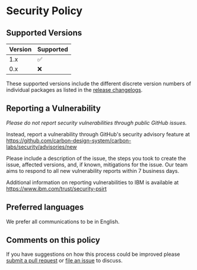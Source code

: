 # Security Policy

## Supported Versions

| Version | Supported          |
| ------- | ------------------ |
| 1.x     | :white_check_mark: |
| 0.x     | :x:                |

These supported versions include the different discrete version numbers of
individual packages as listed in the
[release changelogs](https://github.com/carbon-design-system/carbon-labs/releases).

## Reporting a Vulnerability

_Please do not report security vulnerabilities through public GitHub issues._

Instead, report a vulnerability through GitHub's security advisory feature at
https://github.com/carbon-design-system/carbon-labs/security/advisories/new

Please include a description of the issue, the steps you took to create the
issue, affected versions, and, if known, mitigations for the issue. Our team
aims to respond to all new vulnerability reports within 7 business days.

Additional information on reporting vulnerabilities to IBM is available at
https://www.ibm.com/trust/security-psirt

## Preferred languages

We prefer all communications to be in English.

## Comments on this policy

If you have suggestions on how this process could be improved please
[submit a pull request](https://github.com/carbon-design-system/carbon-labs/compare)
or
[file an issue](https://github.com/carbon-design-system/carbon-labs/issues/new)
to discuss.

